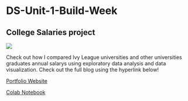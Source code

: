 # DS-Unit-1-Build-Week

## College Salaries project

![](https://d3n8a8pro7vhmx.cloudfront.net/columbia120/pages/2236/attachments/original/1527792083/Ivy_League_Banners.jpg?1527792083)

Check out how I compared Ivy League universities and other universities graduates annual salarys using exploratory data analysis and data visualization. Check out the full blog using the hyperlink below!

[Portfolio Website](https://aklefebvere.github.io/)

[Colab Notebook](https://colab.research.google.com/drive/1F3poZJOL9j2h3coI-7PtGFpOBYosuOn7)
